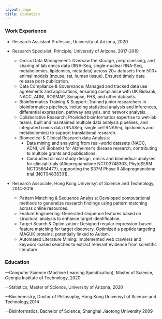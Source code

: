 ```yaml
---
layout: page
title: Education
---
```


### Work Experience

- Research Assistant Professor, University of Arizona, 2020

- Research Specialist, Principle, University of Arizona, 2017-2019
    -	Omics Data Management: Oversaw the storage, preprocessing, and sharing of lab omics data (RNA-Seq, single-nuclear RNA-Seq, metabolomics, lipidomics, metadata) across 20+ datasets from 500+ animal models (mouse, rat, human tissue). Ensured timely data release post-publication.
    - Data Compliance & Governance: Managed and tracked data use agreements and applications, ensuring compliance with UK Biobank, NACC, ADNI, ROSMAP, Synapse, FHS, and other datasets.
    - Bioinformatics Training & Support: Trained junior researchers in bioinformatics pipelines, including statistical analysis and inferences, differential expression, pathway analysis, and network analysis.
    - Collaborative Research: Provided bioinformatics expertise to wet-lab teams, built and maintained multiple data analysis pipelines, and integrated omics data (RNASeq, single cell RNASeq, lipidomics and metabolomics) to support translational research.
    - Biomedical & Clinical Research data Analysis:
        -	Data mining and analyzing from real-world datasets (NACC, ADNI, UK Biobank) for Alzheimer’s disease research, contributing to multiple grants and publications.
        -	Conducted clinical study design, omics and biomedical analyses for clinical trials (Allopregnanolone NCT03748303,
PhytoSERM NCT05664477), supporting the $37M Phase II Allopregnanolone trial (NCT04838301).


- Research Associate, Hong Kong Univerisyt of Science and Technology, 2014-2016
    - Pattern Matching & Sequence Analysis: Developed computational methods to generalize research findings using pattern matching across online resources.
    - Feature Engineering: Generated sequence features based on structural analysis to enhance target identification.
    - Target Search & Optimization: Designed regular expression-based feature matching for target discovery. Optimized a peptide targeting MAGUK proteins, potentially linked to Autism.
    - Automated Literature Mining: Implemented web crawlers and keyword-based searches to extract relevant evidence from scientific literature.

### Education

--Computer Science (Machine Learning Specification), Master of Science, Georgia Institute of Technology, 2020

--Statistics, Master of Science, University of Arizona, 2020

--Biochemistry, Doctor of Philosophy, Hong Kong Univerisyt of Science and Technology,2014

--Bioinformatics, Bachelor of Science, Shanghai Jiaotong University 2009